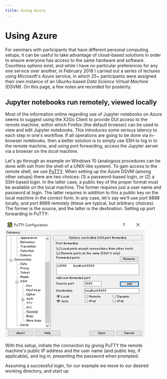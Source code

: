 ```yaml
---
title: Using Azure
---
```


# Using Azure

For seminars with participants that have different personal computing setups, it can be useful to take advantage of cloud-based solutions in order to ensure everyone has access to the same hardware and software. Countless options exist, and while I have no particular preferences for any one service over another, in February 2018 I carried out a series of lectures using Microsoft's Azure service, in which 25+ participants were assigned their own instance of an Ubuntu-based *Data Science Virtual Machine* (DSVM). On this page, a few notes are recorded for posterity.

## Jupyter notebooks run remotely, viewed locally

Most of the information online regarding use of Jupyter notebooks on Azure seems to suggest using the X2Go Client to provide GUI access to the remote machine, within which Firefox (the default browser) can be used to view and edit Jupyter notebooks. This introduces some serious latency to each step in one's workflow. If all operations are going to be done via in-browser notebooks, then a better solution is to simply use SSH to log in to the remote machine, and using port forwarding, access the Jupyter server via a browser on the *local* machine.

Let's go through an example on Windows 10 (analogous procedures can be done with ssh from the shell of a UNIX-like system). To gain access to the remote shell, we use <a href="https://www.putty.org/">PuTTY</a>. When setting up the Azure DSVM (among other setups) there are two choices: (1) a password-based login, or (2) a SSH-based login. In the latter case, a public key of the proper format must be available on the local machine. The former requires just a user name and password at login. The latter requires in addition to this a public key on the local machine in the correct form. In any case, let's say we'll use port 8888 locally, and port 8889 remotely (these are typical, but arbitrary choices). The former is the source, and the latter is the destination. Setting up port forwarding in PuTTY:

<img src="img/portforward_putty.png" alt="IMG: Port forwarding using Putty" />

With this setup, initiate the connection by giving PuTTY the remote machine's public IP address and the user name (and public key, if applicable), and log in, presenting the password when prompted.

Assuming a successful login, for our example we move to our desired working directory, and start up 
